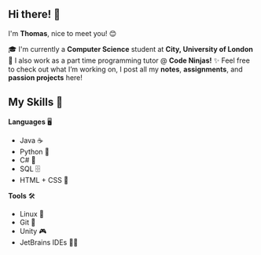 ## Hi there! 👋

I'm **Thomas**, nice to meet you! 😊

‍🎓 I'm currently a **Computer Science** student at **City, University of London**
💼 I also work as a part time programming tutor @ **Code Ninjas!**
✨ Feel free to check out what I’m working on, I post all my **notes**, **assignments**, and **passion projects** here!

## My Skills 🚀

**Languages** 🖥️

- Java ☕
- Python 🐍
- C# 💜
- SQL 🗄️
- HTML + CSS 🎨

**Tools** 🛠️

- Linux 🐧
- Git 🌱
- Unity 🎮
- JetBrains IDEs 👨‍💻
